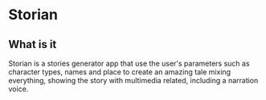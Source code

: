 # Storian
## What is it
Storian is a stories generator app that use the user's parameters such as character types, names and place to create an amazing tale mixing everything, showing the story with multimedia related, including a narration voice. 
